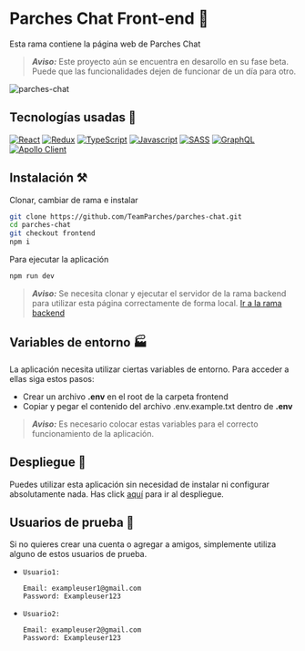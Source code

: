 # Parches Chat Front-end 🌌

Esta rama contiene la página web de Parches Chat

> ***Aviso:*** Este proyecto aún se encuentra en desarollo en su fase beta. Puede que las funcionalidades dejen de funcionar de un día para otro.

![parches-chat](https://user-images.githubusercontent.com/49535753/199484312-a9d33368-4411-42cf-8755-47da3ae5cb53.png)

## Tecnologías usadas 💫
[![React](https://img.shields.io/badge/-React-blue?style=for-the-badge&logo=React)](https://es.reactjs.org/)
[![Redux](https://img.shields.io/badge/-Redux-764ABC?style=for-the-badge&logo=Redux)](https://es.redux.js.org/)
[![TypeScript](https://img.shields.io/badge/-TypeScript-white?style=for-the-badge&logo=Typescript)](https://www.typescriptlang.org/)
[![Javascript](https://img.shields.io/badge/-Javascript-critical?style=for-the-badge&logo=Javascript)](https://developer.mozilla.org/es/docs/Web/JavaScript)
[![SASS](https://img.shields.io/badge/-sass-white?style=for-the-badge&logo=sass)](https://sass-lang.com/)
[![GraphQL](https://img.shields.io/badge/-GraphQL-E10098?style=for-the-badge&logo=Graphql)](https://graphql.org/)
[![Apollo Client](https://img.shields.io/badge/-Apollo%20Client-311C87?style=for-the-badge&logo=Apollo%20GraphQL)](https://www.apollographql.com/docs/react/)

## Instalación ⚒
Clonar, cambiar de rama e instalar
```bash
git clone https://github.com/TeamParches/parches-chat.git
cd parches-chat
git checkout frontend
npm i
```
Para ejecutar la aplicación
```bash
npm run dev
```

> ***Aviso:*** Se necesita clonar y ejecutar el servidor de la rama backend para utilizar esta página correctamente de forma local. [Ir a la rama backend](https://github.com/TeamParches/parches-chat/tree/backend)

## Variables de entorno 🏭
La aplicación necesita utilizar ciertas variables de entorno. Para acceder a ellas siga estos pasos:
 - Crear un archivo **.env** en el root de la carpeta frontend
 - Copiar y pegar el contenido del archivo .env.example.txt dentro de **.env**

> ***Aviso:*** Es necesario colocar estas variables para el correcto funcionamiento de la aplicación.

## Despliegue 🚀
Puedes utilizar esta aplicación sin necesidad de instalar ni configurar absolutamente nada. Has click [aquí](https://teamparches.github.io/parches-chat/) para ir al despliegue.

## Usuarios de prueba 🚻
Si no quieres crear una cuenta o agregar a amigos, simplemente utiliza alguno de estos usuarios de prueba.
<br/>

- `Usuario1:`

      Email: exampleuser1@gmail.com
      Password: Exampleuser123
- `Usuario2:`

      Email: exampleuser2@gmail.com
      Password: Exampleuser123

